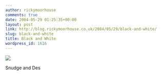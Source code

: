 ```yaml
---
author: rickymoorhouse
comments: true
date: 2004-05-29 01:25:35+00:00
layout: post
link: http://blog.rickymoorhouse.co.uk/2004/05/29/black-and-white/
slug: black-and-white
title: Black and White
wordpress_id: 1616
---
```


![](http://www.samespirit.net/ricky/resize.asp?width=300&path=/ricky/images/snudge.jpg)  

Snudge and Des

